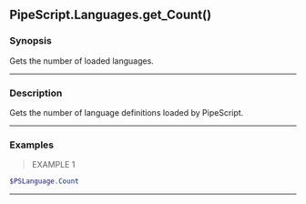 PipeScript.Languages.get_Count()
--------------------------------

### Synopsis
Gets the number of loaded languages.

---

### Description

Gets the number of language definitions loaded by PipeScript.

---

### Examples
> EXAMPLE 1

```PowerShell
$PSLanguage.Count
```

---
